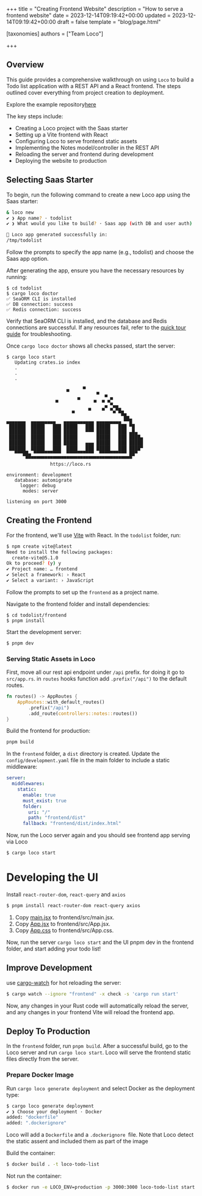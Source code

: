 +++
title = "Creating Frontend Website"
description = "How to serve a frontend website"
date = 2023-12-14T09:19:42+00:00
updated = 2023-12-14T09:19:42+00:00
draft = false
template = "blog/page.html"

[taxonomies]
authors = ["Team Loco"]

+++

## Overview

This guide provides a comprehensive walkthrough on using `Loco` to build a Todo list application with a REST API and a React frontend. The steps outlined cover everything from project creation to deployment.

Explore the example repository[here](https://github.com/loco-rs/todo-list-example)

The key steps include:

- Creating a Loco project with the Saas starter
- Setting up a Vite frontend with React
- Configuring Loco to serve frontend static assets
- Implementing the Notes model/controller in the REST API
- Reloading the server and frontend during development
- Deploying the website to production

## Selecting Saas Starter

To begin, run the following command to create a new Loco app using the Saas starter:

```sh
& loco new
✔ ❯ App name? · todolist
✔ ❯ What would you like to build? · Saas app (with DB and user auth)

🚂 Loco app generated successfully in:
/tmp/todolist
```

Follow the prompts to specify the app name (e.g., todolist) and choose the Saas app option.

After generating the app, ensure you have the necessary resources by running:

```
$ cd todolist
$ cargo loco doctor
✅ SeaORM CLI is installed
✅ DB connection: success
✅ Redis connection: success
```

Verify that SeaORM CLI is installed, and the database and Redis connections are successful. If any resources fail, refer to the [quick tour guide](@/docs/getting-started/guide.md) for troubleshooting.

Once `cargo loco doctor` shows all checks passed, start the server:

```
$ cargo loco start
   Updating crates.io index
   .
   .
   .

                      ▄     ▀
                                 ▀  ▄
                  ▄       ▀     ▄  ▄ ▄▀
                                    ▄ ▀▄▄
                        ▄     ▀    ▀  ▀▄▀█▄
                                          ▀█▄
▄▄▄▄▄▄▄  ▄▄▄▄▄▄▄▄▄   ▄▄▄▄▄▄▄▄▄▄▄ ▄▄▄▄▄▄▄▄▄ ▀▀█
 ██████  █████   ███ █████   ███ █████   ███ ▀█
 ██████  █████   ███ █████   ▀▀▀ █████   ███ ▄█▄
 ██████  █████   ███ █████       █████   ███ ████▄
 ██████  █████   ███ █████   ▄▄▄ █████   ███ █████
 ██████  █████   ███  ████   ███ █████   ███ ████▀
   ▀▀▀██▄ ▀▀▀▀▀▀▀▀▀▀  ▀▀▀▀▀▀▀▀▀▀  ▀▀▀▀▀▀▀▀▀▀ ██▀
       ▀▀▀▀▀▀▀▀▀▀▀▀▀▀▀▀▀▀▀▀▀▀▀▀▀▀▀▀▀▀▀▀▀▀▀▀▀▀▀
                https://loco.rs

environment: development
   database: automigrate
     logger: debug
      modes: server

listening on port 3000
```

## Creating the Frontend

For the frontend, we'll use [Vite](https://vitejs.dev/guide/) with React. In the `todolist` folder, run:

```sh
$ npm create vite@latest
Need to install the following packages:
  create-vite@5.1.0
Ok to proceed? (y) y
✔ Project name: … frontend
✔ Select a framework: › React
✔ Select a variant: › JavaScript
```

Follow the prompts to set up the `frontend` as a project name.

Navigate to the frontend folder and install dependencies:

```
$ cd todolist/frontend
$ pnpm install
```

Start the development server:

```sh
$ pnpm dev
```

### Serving Static Assets in Loco

First, move all our rest api endpoint under `/api` prefix. for doing it go to `src/app.rs`. in `routes` hooks function add `.prefix("/api")` to the default routes. 
```rust
fn routes() -> AppRoutes {
    AppRoutes::with_default_routes()
        .prefix("/api")
        .add_route(controllers::notes::routes())
}
```

Build the frontend for production:

```sh
pnpm build
```

In the `frontend` folder, a `dist` directory is created. Update the `config/development.yaml` file in the main folder to include a static middleware:

```yaml
server:
  middlewares:
    static:
      enable: true
      must_exist: true
      folder:
        uri: "/"
        path: "frontend/dist"
      fallback: "frontend/dist/index.html"
```

Now, run the Loco server again and you should see frontend app serving via Loco

```sh
$ cargo loco start
```

# Developing the UI

Install `react-router-dom`, `react-query` and `axios`

```sh
$ pnpm install react-router-dom react-query axios
```

1. Copy [main.jsx](https://github.com/loco-rs/todo-list-example/blob/main/frontend/src/main.jsx) to frontend/src/main.jsx.
2. Copy [App.jsx](https://github.com/loco-rs/todo-list-example/blob/main/frontend/src/App.jsx) to frontend/src/App.jsx.
3. Copy [App.css](https://github.com/loco-rs/todo-list-example/blob/main/frontend/src/App.css) to frontend/src/App.css.

Now, run the server `cargo loco start` and the UI pnpm dev in the frontend folder, and start adding your todo list!

## Improve Development

use [cargo-watch](https://crates.io/crates/cargo-watch) for hot reloading the server:

```sh
$ cargo watch --ignore "frontend" -x check -s 'cargo run start'
```

Now, any changes in your Rust code will automatically reload the server, and any changes in your frontend Vite will reload the frontend app.

## Deploy To Production

In the `frontend` folder, run `pnpm build`. After a successful build, go to the Loco server and run `cargo loco start`. Loco will serve the frontend static files directly from the server.

### Prepare Docker Image

Run `cargo loco generate deployment` and select Docker as the deployment type:

```sh
$ cargo loco generate deployment
✔ ❯ Choose your deployment · Docker
added: "dockerfile"
added: ".dockerignore"
```

Loco will add a `Dockerfile` and a `.dockerignore `file. Note that Loco detect the static assent and included them as part of the image

Build the container:

```sh
$ docker build . -t loco-todo-list
```

Not run the container:

```sh
$ docker run -e LOCO_ENV=production -p 3000:3000 loco-todo-list start
```

